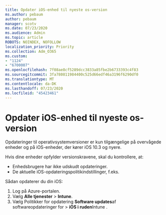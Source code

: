 ```yaml
---
title: Opdater iOS-enhed til nyeste os-version
ms.author: pebaum
author: pebaum
manager: scotv
ms.date: 07/23/2020
ms.audience: Admin
ms.topic: article
ROBOTS: NOINDEX, NOFOLLOW
localization_priority: Priority
ms.collection: Adm_O365
ms.custom:
- "1124"
- "6700007"
ms.openlocfilehash: 7f08ae8cf5289dcc3833a85fbe2b6733393c4f83
ms.sourcegitcommit: 3fa780811984400c525d66edf46a3196f6290df0
ms.translationtype: MT
ms.contentlocale: da-DK
ms.lasthandoff: 07/23/2020
ms.locfileid: "45423461"
---
```

# <a name="update-ios-device-to-latest-os-version"></a>Opdater iOS-enhed til nyeste os-version

Opdateringer til operativsystemversioner er kun tilgængelige på overvågede enheder og på iOS-enheder, der kører iOS 10.3 og nyere.

Hvis dine enheder opfylder versionskravene, skal du kontrollere, at:  
- Enhedsbrugere har ikke udskudt opdateringer.  
- De aktuelle iOS-opdateringspolitikindstillinger, f.eks.

Sådan opdaterer du din iOS:

1. Log på Azure-portalen.
2. Vælg **Alle tjenester**  >  **Intune**.
3. Vælg Politikker for opdatering **Software updates**af softwareopdateringer for  >  **iOS i ruden**Intune .